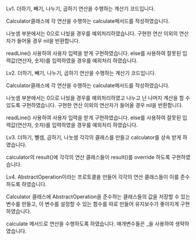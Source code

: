 Lv1.
더하기, 빼기, 나누기, 곱하기 연산을 수행하는 계산기 코드입니다.

Calculator클래스에 각 연산을 수행하는 calculate메서드를 작성하였습니다.

나눗셈 부분에서는 0으로 나눴을 경우를 예외처리하였습니다.
구현한 연산 이외의 연산자가 들어올 경우 nil을 반환합니다.

readLine() 사용하여 사용자 입력을 받게 구현하였습니다.
else를 사용하여 잘못된 입력값(연산자, 숫자)를 입력하였을 경우를 예외처리 하였습니다.

Lv2.
더하기, 빼기, 나누기, 곱하기 연산을 수행하는 계산기 코드입니다.

Calculator클래스에 각 연산을 수행하는 calculate메서드를 작성하였습니다.

나눗셈 부분에서는 0으로 나눴을 경우를 예외처리하였고 
나누고 난 나머지 계산을 할 수 있도록 구현하였습니다.
구현한 연산 이외의 연산자가 들어올 경우 nil을 반환합니다.

readLine() 사용하여 사용자 입력을 받게 구현하였습니다.
else를 사용하여 잘못된 입력값(연산자, 숫자)를 입력하였을 경우를 예외처리 하였습니다.

Lv3.
더하기, 뺄셈, 곱하기, 나눗셈 각각의 클래스를 만들고 calculator를 상속 받게 하였습니다.

calculator의 result()에 각각의 연산 클래스들이 result()를 override 하도록 구현하였습니다.

Lv4.
AbstractOperation이라는 프로토콜을 만들어 각각의 연산 클래스들이 이를 준수하도록 하였습니다.

Calculator 클래스에 AbstractOperation을 준수하는 클래스들의 값을 저장할 수 있는 변수를 만들고,
이 변수를 설정할 수 있는 함수를 따로 만들어 유지보수가 좋아지게 구현하였습니다.

calculate 메서드로 연산을 수행하도록 하였습니다.
매개변수들은 _을 사용하여 생략하였습니다.

